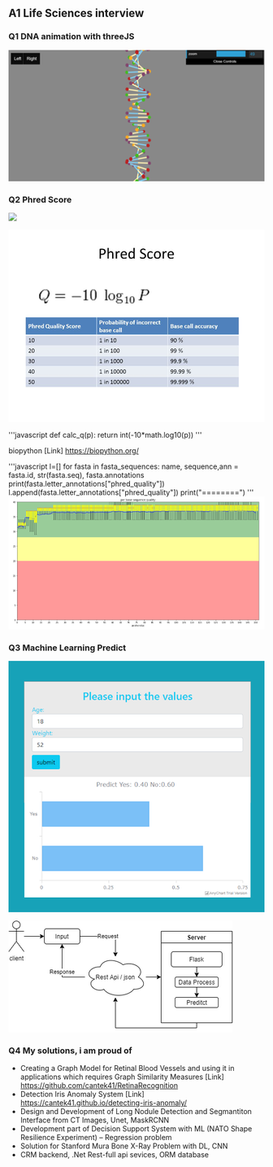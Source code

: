 ## A1 Life Sciences interview


### Q1 DNA animation with threeJS

![](img/q1.png)



### Q2 Phred Score

![](img/gscores.jpg)


![](img/pscore.jpg)

'''javascript
def calc_q(p):
    return int(-10*math.log10(p))
'''

biopython [Link] https://biopython.org/

'''javascript
l=[] 
for fasta in fasta_sequences:
        name, sequence,ann = fasta.id, str(fasta.seq), fasta.annotations
        print(fasta.letter_annotations["phred_quality"])
        l.append(fasta.letter_annotations["phred_quality"])
        print("========")
'''
![](img/q2.png)

### Q3 Machine Learning Predict
![](img/q3.PNG)

![](img/q3_02.png)


### Q4 My solutions, i am proud of

- Creating a Graph Model for Retinal Blood Vessels and using it in applications
which requires Graph Similarity Measures [Link] https://github.com/cantek41/RetinaRecognition
- Detection Iris Anomaly System [Link] https://cantek41.github.io/detecting-iris-anomaly/
- Design and Development of Long Nodule Detection and Segmantiton
Interface from CT Images, Unet, MaskRCNN
- Development part of Decision Support System with ML (NATO Shape
Resilience Experiment) – Regression problem
- Solution for Stanford Mura Bone X-Ray Problem with DL, CNN
- CRM backend, .Net Rest-full api sevices, ORM database
